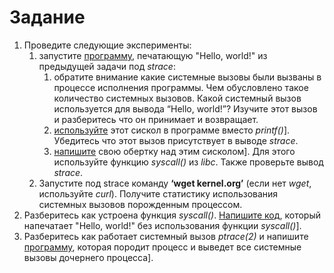 # Задание
1. Проведите следующие эксперименты:
    1. запустите [программу](https://github.com/llirik42/NSU-Education/tree/main/OS/SystemCalls/1.i.a), печатающую "Hello, world!" из предыдущей задачи под *strace*:
        1. обратите внимание какие системные вызовы были вызваны в процессе исполнения программы. Чем обусловлено такое количество системных вызовов. Какой системный вызов используется для вывода “Hello, world!”? Изучите этот вызов и разберитесь что он принимает и возвращает.
        2. [используйте](https://github.com/llirik42/NSU-Education/tree/main/OS/SystemCalls/1.i.b) этот сискол в программе вместо *printf()*]. Убедитесь что этот вызов присутствует в выводе *strace*.
        3. [напишите](https://github.com/llirik42/NSU-Education/tree/main/OS/SystemCalls/1.i.c) свою обертку над этим сисколом]. Для этого используйте функцию *syscall()* из *libc*. Также проверьте вывод *strace*.
    2. Запустите под strace команду **‘wget kernel.org’** (если нет *wget*, используйте *curl*). Получите статистику использования системных вызовов порожденным процессом.
2. Разберитесь как устроена функция *syscall()*. [Напишите код](https://github.com/llirik42/NSU-Education/tree/main/OS/SystemCalls/2), который напечатает "Hello, world!" без использования функции *syscall()*].
3. Разберитесь как работает системный вызов *ptrace(2)* и напишите [программу](https://github.com/llirik42/NSU-Education/tree/main/OS/SystemCalls/3), которая породит процесс и выведет все системные вызовы дочернего процесса].